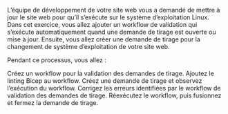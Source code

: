 L’équipe de développement de votre site web vous a demandé de mettre à jour le site web pour qu’il s’exécute sur le système d’exploitation Linux. Dans cet exercice, vous allez ajouter un workflow de validation qui s’exécute automatiquement quand une demande de tirage est ouverte ou mise à jour. Ensuite, vous allez créer une demande de tirage pour la changement de système d’exploitation de votre site web.

Pendant ce processus, vous allez :

Créez un workflow pour la validation des demandes de tirage.
Ajoutez le linting Bicep au workflow.
Créez une demande de tirage et observez l’exécution du workflow.
Corrigez les erreurs identifiées par le workflow de validation des demandes de tirage.
Réexécutez le workflow, puis fusionnez et fermez la demande de tirage.